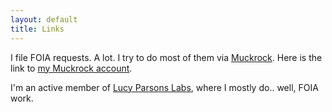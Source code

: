 ```yaml
---
layout: default
title: Links
---
```

 
I file FOIA requests. A lot. I try to do most of them via [Muckrock](https://www.muckrock.com). Here is the link to [my
Muckrock account](https://www.muckrock.com/accounts/profile/joliet_j/).

I'm an active member of [Lucy Parsons Labs](https://lucyparsonslabs.com/), where I mostly do.. well, FOIA work.
